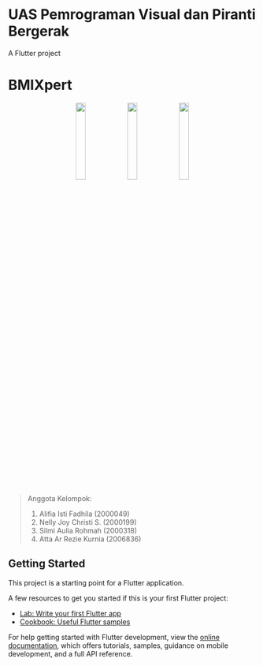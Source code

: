 # UAS Pemrograman Visual dan Piranti Bergerak

A Flutter project


# BMIXpert

<p align="center">
  <img width=20% height=20% src="https://user-images.githubusercontent.com/99388988/210228172-088124d3-2371-4157-b391-114164e42026.png">
  
  <img width=20% height=20% src="https://user-images.githubusercontent.com/99388988/210228113-6a5c67ad-3f1b-49ee-882d-b59f11c455ef.png">
 
  <img width=20% height=20% src="https://user-images.githubusercontent.com/99388988/210228278-a0c0f2d0-01fd-4947-bd61-63a7050953b7.png">
</p>


> Anggota Kelompok:
> 1. Alifia Isti Fadhila (2000049)
> 2. Nelly Joy Christi S. (2000199)
> 3. Silmi Aulia Rohmah (2000318)
> 4. Atta Ar Rezie Kurnia (2006836)

## Getting Started

This project is a starting point for a Flutter application.

A few resources to get you started if this is your first Flutter project:

- [Lab: Write your first Flutter app](https://docs.flutter.dev/get-started/codelab)
- [Cookbook: Useful Flutter samples](https://docs.flutter.dev/cookbook)

For help getting started with Flutter development, view the
[online documentation](https://docs.flutter.dev/), which offers tutorials,
samples, guidance on mobile development, and a full API reference.
